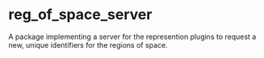 reg_of_space_server
===================
A package implementing a server for the represention plugins
to request a new, unique identifiers for the regions of space.
